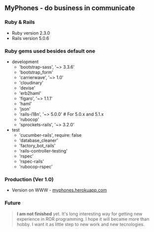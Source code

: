 ## MyPhones - do business in communicate

### Ruby & Rails
+ Ruby version 2.3.0
+ Rails version 5.0.6

### Ruby gems used besides default one

+ development
  - 'bootstrap-sass', '~> 3.3.6'
  - 'bootstrap_form'
  - 'carrierwave', '~> 1.0'
  - 'cloudinary'
  - 'devise'
  - 'erb2haml'
  - 'figaro', '~> 1.1.1'
  - 'haml'
  - 'json'
  - 'rails-i18n', '~> 5.0.0' # For 5.0.x and 5.1.x
  - 'rubocop'
  - 'sprockets-rails', '~> 3.2.0'
+ test
  - 'cucumber-rails', require: false
  - 'database_cleaner'
  - 'factory_bot_rails'
  - 'rails-controller-testing'
  - 'rspec'
  - 'rspec-rails'
  - 'rubocop-rspec'

### Production (Ver 1.0)
+ Version on WWW - [myphones.herokuapp.com](https://myphones.herokuapp.com "Visit myphones.herokuapp.com!")

### Future
<blockquote>
  <p><strong>I am not finished</strong> yet. It's long interesting way for getting new experience in  ROR programming. I hope it will became more than hobby. I want it as little step to new work and new tecnologies.</p>
</blockquote>